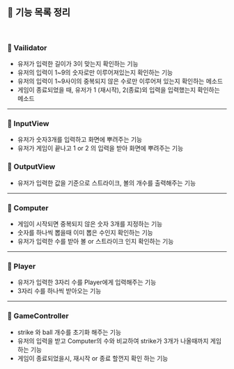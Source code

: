 ## 🚀 기능 목록 정리
</br>

### 📌 Vailidator 
- 유저가 입력한 길이가 3이 맞는지 확인하는 기능
- 유저의 입력이 1~9의 숫자로만 이루어져있는지 확인하는 기능
- 유저의 입력이 1~9사이의 중복되지 않은 수로만 이루어져 있는지 확인하는 메소드
- 게임이 종료되었을 때, 유저가 1 (재시작), 2(종료)외 입력을 입력했는지 확인하는 메소드

---

### 📌 InputView
- 유저가 숫자3개를 입력하고 화면에 뿌려주는 기능
- 유저가 게임이 끝나고 1 or 2 의 입력을 받아 화면에 뿌려주는 기능

### 📌 OutputView
- 유저가 입력한 값을 기준으로 스트라이크, 볼의 개수를 출력해주는 기능

---


### 📌 Computer
- 게임이 시작되면 중복되지 않은 숫자 3개를 지정하는 기능
- 숫자를 하나씩 뽑을때 이미 뽑은 수인지 확인하는 기능
- 유저가 입력한 수를 받아 볼 or 스트라이크 인지 확인하는 기능

---

### 📌 Player
- 유저가 입력한 3자리 수를 Player에게 입력해주는 기능
- 3자리 수를 하나씩 받아오는 기능

---

### 📌 GameController
- strike 와 ball 개수를 초기화 해주는 기능
- 유저의 입력을 받고 Computer의 수와 비교하여 strike가 3개가 나올때까지 게임하는 기능
- 게임이 종료되었을시, 재시작 or 종료 할껀지 확인 하는 기능
